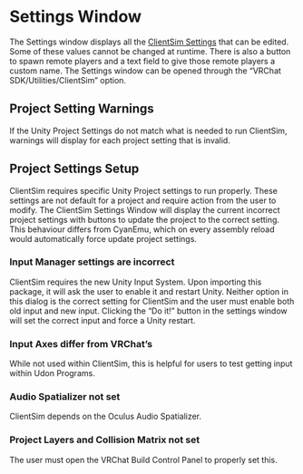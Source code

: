 # Settings Window

The Settings window displays all the [ClientSim Settings](../runtime/settings.md) that can be edited. Some of these values cannot be changed at runtime. There is also a button to spawn remote players and a text field to give those remote players a custom name.
The Settings window can be opened through the “VRChat SDK/Utilities/ClientSim” option.

## Project Setting Warnings

If the Unity Project Settings do not match what is needed to run ClientSim, warnings will display for each project setting that is invalid. 

## Project Settings Setup

ClientSim requires specific Unity Project settings to run properly. These settings are not default for a project and require action from the user to modify. The ClientSim Settings Window will display the current incorrect project settings with buttons to update the project to the correct setting. This behaviour differs from CyanEmu, which on every assembly reload would automatically force update project settings.

### Input Manager settings are incorrect
ClientSim requires the new Unity Input System. Upon importing this package, it will ask the user to enable it and restart Unity. Neither option in this dialog is the correct setting for ClientSim and the user must enable both old input and new input. Clicking the “Do it!” button in the settings window will set the correct input and force a Unity restart.

### Input Axes differ from VRChat’s
While not used within ClientSim, this is helpful for users to test getting input within Udon Programs.

### Audio Spatializer not set
ClientSim depends on the Oculus Audio Spatializer.

### Project Layers and Collision Matrix not set
The user must open the VRChat Build Control Panel to properly set this.